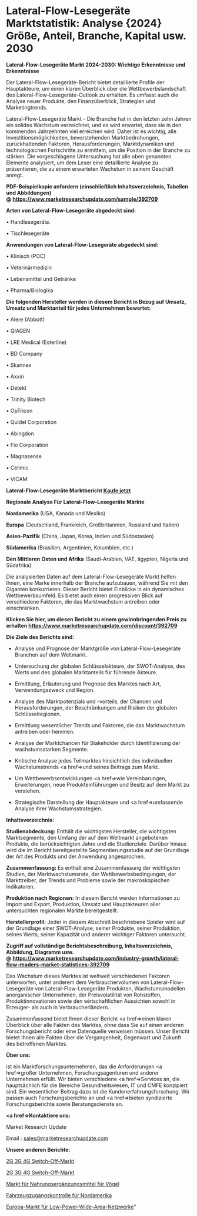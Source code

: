 # Lateral-Flow-Lesegeräte Marktstatistik: Analyse {2024} Größe, Anteil, Branche, Kapital usw. 2030

<strong>Lateral-Flow-Lesegeräte Markt 2024-2030: Wichtige Erkenntnisse und Erkenntnisse</strong>

Der Lateral-Flow-Lesegeräte-Bericht bietet detaillierte Profile der Hauptakteure, um einen klaren Überblick über die Wettbewerbslandschaft des Lateral-Flow-Lesegeräte-Outlook zu erhalten. Es umfasst auch die Analyse neuer Produkte, den Finanzüberblick, Strategien und Marketingtrends.

Lateral-Flow-Lesegeräte Markt - Die Branche hat in den letzten zehn Jahren ein solides Wachstum verzeichnet, und es wird erwartet, dass sie in den kommenden Jahrzehnten viel erreichen wird. Daher ist es wichtig, alle Investitionsmöglichkeiten, bevorstehenden Marktbedrohungen, zurückhaltenden Faktoren, Herausforderungen, Marktdynamiken und technologischen Fortschritte zu ermitteln, um die Position in der Branche zu stärken. Die vorgeschlagene Untersuchung hat alle oben genannten Elemente analysiert, um dem Leser eine detaillierte Analyse zu präsentieren, die zu einem erwarteten Wachstum in seinem Geschäft anregt.

<strong><b>PDF-Beispielkopie anfordern (einschließlich Inhaltsverzeichnis, Tabellen und Abbildungen) @ </b></strong><strong><a href=https://www.marketresearchupdate.com/sample/392709><strong>https://www.marketresearchupdate.com/sample/392709</u></a></strong></strong>

<strong>Arten von Lateral-Flow-Lesegeräte abgedeckt sind:</strong>

• Handlesegeräte.

• Tischlesegeräte

<strong>Anwendungen von Lateral-Flow-Lesegeräte abgedeckt sind:</strong>

• Klinisch (POC)

• Veterinärmedizin

• Lebensmittel und Getränke

• Pharma/Biologika

<strong>Die folgenden Hersteller werden in diesem Bericht in Bezug auf Umsatz, Umsatz und Marktanteil für jedes Unternehmen bewertet:</strong>

• Alere (Abbott)

• QIAGEN

• LRE Medical (Esterline)

• BD Company

• Skannex

• Axxin

• Detekt

• Trinity Biotech

• OpTricon

• Quidel Corporation

• Abingdon

• Fio Corporation

• Magnasense

• Cellmic

• VICAM

<strong>Lateral-Flow-Lesegeräte Marktbericht <a href=https://www.marketresearchupdate.com/buynow/392709>Kaufe jetzt</a></strong>

<strong>Regionale Analyse Für Lateral-Flow-Lesegeräte Märkte</strong>

<strong>Nordamerika</strong> (USA, Kanada und Mexiko)

<strong>Europa</strong> (Deutschland, Frankreich, Großbritannien, Russland und Italien)

<strong>Asien-Pazifik</strong> (China, Japan, Korea, Indien und Südostasien)

<strong>Südamerika</strong> (Brasilien, Argentinien, Kolumbien, etc.)

<strong>Den Mittleren</strong> <strong>Osten und Afrika</strong> (Saudi-Arabien, VAE, ägypten, Nigeria und Südafrika)

Die analysierten Daten auf dem Lateral-Flow-Lesegeräte Markt helfen Ihnen, eine Marke innerhalb der Branche aufzubauen, während Sie mit den Giganten konkurrieren. Dieser Bericht bietet Einblicke in ein dynamisches Wettbewerbsumfeld. Es bietet auch einen progressiven Blick auf verschiedene Faktoren, die das Marktwachstum antreiben oder einschränken.

<strong>Klicken Sie hier, um diesen Bericht zu einem gewinnbringenden Preis zu erhalten
</strong><strong><a href=https://www.marketresearchupdate.com/discount/392709>https://www.marketresearchupdate.com/discount/392709</b></u></strong></a>

<strong>Die Ziele des Berichts sind:</strong>

- Analyse und Prognose der Marktgröße von Lateral-Flow-Lesegeräte Branchen auf dem Weltmarkt.

- Untersuchung der globalen Schlüsselakteure, der SWOT-Analyse, des Werts und des globalen Marktanteils für führende Akteure.

- Ermittlung, Erläuterung und Prognose des Marktes nach Art, Verwendungszweck und Region.

- Analyse des Marktpotenzials und -vorteils, der Chancen und Herausforderungen, der Beschränkungen und Risiken der globalen Schlüsselregionen.

- Ermittlung wesentlicher Trends und Faktoren, die das Marktwachstum antreiben oder hemmen.

- Analyse der Marktchancen für Stakeholder durch Identifizierung der wachstumsstarken Segmente.

- Kritische Analyse jedes Teilmarktes hinsichtlich des individuellen Wachstumstrends <a href=>und</a> seines Beitrags zum Markt.

- Um Wettbewerbsentwicklungen <a href=>wie</a> Vereinbarungen, Erweiterungen, neue Produkteinführungen und Besitz auf dem Markt zu verstehen.

- Strategische Darstellung der Hauptakteure und <a href=>umfas</a>sende Analyse ihrer Wachstumsstrategien.

<strong>Inhaltsverzeichnis:</strong>

<strong>Studienabdeckung:</strong> Enthält die wichtigsten Hersteller, die wichtigsten Marktsegmente, den Umfang der auf dem Weltmarkt angebotenen Produkte, die berücksichtigten Jahre und die Studienziele. Darüber hinaus wird die im Bericht bereitgestellte Segmentierungsstudie auf der Grundlage der Art des Produkts und der Anwendung angesprochen.

<strong>Zusammenfassung:</strong> Es enthält eine Zusammenfassung der wichtigsten Studien, der Marktwachstumsrate, der Wettbewerbsbedingungen, der Markttreiber, der Trends und Probleme sowie der makroskopischen Indikatoren.

<strong>Produktion nach Regionen:</strong> In diesem Bericht werden Informationen zu Import und Export, Produktion, Umsatz und Hauptakteuren aller untersuchten regionalen Märkte bereitgestellt.

<strong>Herstellerprofil:</strong> Jeder in diesem Abschnitt beschriebene Spieler wird auf der Grundlage einer SWOT-Analyse, seiner Produkte, seiner Produktion, seines Werts, seiner Kapazität und anderer wichtiger Faktoren untersucht.

<strong><b>Zugriff auf vollständige Berichtsbeschreibung, Inhaltsverzeichnis, Abbildung, Diagramm usw. @ </b></strong><strong><a href=https://www.marketresearchupdate.com/industry-growth/lateral-flow-readers-market-statistices-392709>https://www.marketresearchupdate.com/industry-growth/lateral-flow-readers-market-statistices-392709</a></strong>

Das Wachstum dieses Marktes ist weltweit verschiedenen Faktoren unterworfen, unter anderem dem Verbrauchervolumen von Lateral-Flow-Lesegeräte von Lateral-Flow-Lesegeräte Produkten, Wachstumsmodellen anorganischer Unternehmen, der Preisvolatilität von Rohstoffen, Produktinnovationen sowie den wirtschaftlichen Aussichten sowohl in Erzeuger- als auch in Verbraucherländern.

Zusammenfassend bietet Ihnen dieser Bericht <a href=>einen</a> klaren Überblick über alle Fakten des Marktes, ohne dass Sie auf einen anderen Forschungsbericht oder eine Datenquelle verweisen müssen. Unser Bericht bietet Ihnen alle Fakten über die Vergangenheit, Gegenwart und Zukunft des betroffenen Marktes.

<strong>Über uns:</strong>

 ist ein Marktforschungsunternehmen, das die Anforderungen <a href=>großer</a> Unternehmen, Forschungsagenturen und anderer Unternehmen erfüllt. Wir bieten verschiedene <a href=>Services</a> an, die hauptsächlich für die Bereiche Gesundheitswesen, IT und CMFE konzipiert sind. Ein wesentlicher Beitrag dazu ist die Kundenerfahrungsforschung. Wir passen auch Forschungsberichte an und <a href=>bieten</a> syndizierte Forschungsberichte sowie Beratungsdienste an.

<strong><a href=>Kontaktiere uns:</a></strong>

Market Research Update

Email : sales@marketresearchupdate.com

<strong>Unsere anderen Berichte:</strong>

<a href=https://www.linkedin.com/pulse/2g-3g-4g-switch-off-market-has-huge-demand-worldwide-profiling>2G 3G 4G Switch-Off-Markt</a>

<a href=https://www.linkedin.com/pulse/2g-3g-4g-switch-off-market-size-share-outlook-growth-prospects>2G 3G 4G Switch-Off-Markt</a>

<a href=https://www.linkedin.com/pulse/bird-healthcare-supplements-market-outlooks-2023>Markt für Nahrungsergänzungsmittel für Vögel</a>

<a href=https://www.linkedin.com/pulse/north-america-vehicle-access-control>Fahrzeugzugangskontrolle für Nordamerika</a>

<a href=https://www.linkedin.com/pulse/europe-low-power-wide-area-networks-market-2023-ljh8f/>Europa-Markt für Low-Power-Wide-Area-Netzwerke</a>"
